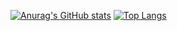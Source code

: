 [![Anurag's GitHub stats](https://github-readme-stats.vercel.app/api?username=edwark43&show_icons=true&theme=transparent)](https://github.com/anuraghazra/github-readme-stats)
[![Top Langs](https://github-readme-stats.vercel.app/api/top-langs/?username=edwark43&theme=transparent)](https://github.com/anuraghazra/github-readme-stats)
